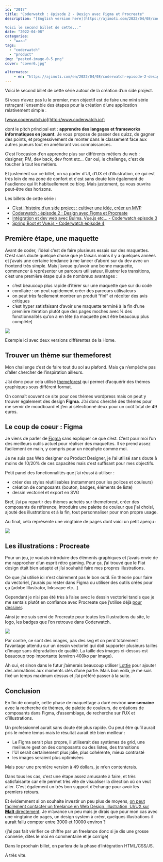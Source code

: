 ```yaml
---
id: "2017"
title: "Coderwatch : épisode 2 - Design avec Figma et Procreate"
description: "[English version here](https://ajimoti.com/2022/04/08/coderwatch-episode-2-design-with-figma-and-procreate/)

Voici le second billet de cette..."
date: "2022-04-08"
categories: 
  - "waza"
tags: 
  - "coderwatch"
  - "product"
img: "pasted-image-0-5.png"
cover: "cover6.jpg"

alternates:
    - en: "https://ajimoti.com/en/2022/04/08/coderwatch-episode-2-design-with-figma-and-procreate"
---
```


Voici le second billet de cette série autour de la création d’un side project. 

Si vous n’avez pas lu le premier, mon objectif est de faire une mini série retraçant l’ensemble des étapes pour la création d’une application relativement simple :

[www.coderwatch.io](http://www.coderwatch.io/)

dont le pitch principal est : **apprendre des langages et frameworks informatiques en jouant**. Je vous propose de passer des quizz, de gagner des points, et progressivement de monter dans le classement face aux autres joueurs tout en améliorant vos connaissances.

C’est l’occasion d’en apprendre plus sur différents métiers du web : designer, PM, dev back, dev front etc… Car oui, le challenge, c'est de toucher à tout les métiers.

Et justement sur ce billet, on va parler d’UI, d’UX et d’illustration, ce qui est très loin de ma zone de confort et c'est sans doute loin également de l'audience qui lit habituellement ce blog. Mais justement, ça vous ouvrira peut-être des horizons.

Les billets de cette série :

- [](https://ajimoti.com/2022/04/04/cest-lhistoire-dun-side-project/)[C’est l’histoire d’un side project : cultiver une idée, créer un MVP](https://ajimoti.com/2022/04/04/cest-lhistoire-dun-side-project/)
- [](https://ajimoti.com/2022/04/04/cest-lhistoire-dun-side-project/)[Coderwatch : épisode 2 : Design avec Figma et Procreate](https://ajimoti.com/2022/04/08/coderwatch-episode-2-design-avec-figma-et-procreate/)
- [](https://ajimoti.com/2022/04/04/cest-lhistoire-dun-side-project/)[Intégration et dev web avec Bulma, Vue.js etc... - Coderwatch episode 3](https://ajimoti.com/2022/04/14/integration-et-dev-web-avec-bulma-vue-js-etc-coderwatch-episode-3/)
- [](https://ajimoti.com/2022/04/04/cest-lhistoire-dun-side-project/)[Spring Boot et Vue.js - Coderwatch episode 4](https://ajimoti.com/2022/05/04/spring-boot-et-vue-js-coderwatch-episode-4/)

## Première étape, une maquette

Avant de coder, l’idéal c’est de faire plusieurs essais sur des maquettes. C’est sans doute quelque chose que je faisais moins il y a quelques années et j’avais une certaine tendance à me lancer d’abord sur du dev avec un frontend très simple. Mais j’avoue qu’avoir une bonne maquette, commencer à représenter un parcours utilisateur, illustrer les transitions, c’est une première étape qui a de nombreux avantages :

- c’est beaucoup plus rapide d’itérer sur une maquette que sur du code
- corollaire : on peut rapidement créer des parcours utilisateurs
- on peut très facilement montrer un produit “fini” et récolter des avis critiques
- c’est hyper satisfaisant d’avoir une maquette terminé à la fin d’une première itération plutôt que des pages moches avec ¼ des fonctionnalités qu’on a en tête (la maquette peut être beaucoup plus complète)

[![](/images/pasted-image-0-5.png)](https://ajimoti.com/wp-content/uploads/2022/04/pasted-image-0-5.png)

Exemple ici avec deux versions différentes de la Home.

## Trouver un thème sur themeforest

Mon challenge c’est de faire tout du sol au plafond. Mais ça n’empêche pas d’aller chercher de l’inspiration ailleurs. 

J’ai donc pour cela utilisé [themeforest](https://themeforest.net/) qui permet d’acquérir des thèmes graphiques sous différent format.

On connaît souvent ce site pour ces thèmes wordpress mais on peut y trouver également des design **Figma**. J’ai donc cherché des thèmes pour me servir de moodboard et j’en ai sélectionné deux pour un coût total de 49 euros. 

## Le coup de coeur : Figma

Je viens de parler de [Figma](https://www.figma.com/) sans expliquer ce que c’est. C’est pour moi l’un des meilleurs outils actuel pour réaliser des maquettes. Il se prend assez facilement en main, y compris pour un néophyte comme moi. 

Je ne suis pas Web designer ou Product Designer, je l’ai utilisé sans doute à moins de 10/20% de ces capacités mais c’est suffisant pour mes objectifs. 

Petit panel des fonctionnalités que j’ai réussi à utiliser :

- créer des styles réutilisables (notamment pour les polices et couleurs)
- création de composants (bouton, badges, éléments de liste)
- dessin vectoriel et export en SVG

Bref, j’ai pu repartir des thèmes achetés sur themeforest, créer des composants de référence, introduire une palette de couleur que j'ai choisi, ajouté des illustrations et à la fin, tout personnaliser pour mon propre usage.

Au final, cela représente une vingtaine de pages dont voici un petit aperçu : 

[![](/images/pasted-image-0-10-1024x572.png)](https://ajimoti.com/wp-content/uploads/2022/05/pasted-image-0-10.png)

## Les illustrations : Procreate

Pour un jeu, je voulais introduire des éléments graphiques et j’avais envie de me rapprocher d’un esprit rétro gaming. Pour ça, j’ai trouvé que le Flat design était bien adapté et j’ai souhaité faire mes propres illustrations. 

Ce que j’ai utilisé ici n’est clairement pas le bon outil. En théorie pour faire du vectoriel, j’aurais pu rester dans Figma ou utiliser des outils créés pour ça (adobe Illustrator, Inkscape etc…). 

Cependant je n’ai pas été très à l’aise avec le dessin vectoriel tandis que je me sentais plutôt en confiance avec Procreate que j’utilise déjà [pour dessiner](https://www.instagram.com/corwinhakanai/). 

Ainsi je me suis servi de Procreate pour toutes les illustrations du site, le logo, les badges que l’on retrouve dans Coderwatch. 

[![](/images/pasted-image-0-11-1024x583.png)](https://ajimoti.com/wp-content/uploads/2022/05/pasted-image-0-11.png)

Par contre, ce sont des images, pas des svg et on perd totalement l’avantage attendu sur un dessin vectoriel qui doit supporter plusieurs tailles d’image sans dégradation de qualité. La taille des images ci-dessus est beaucoup trop importante (environ 400ko par image). 

Ah oui, et sinon dans le futur j’aimerais beaucoup utiliser [Lottie](https://lottiefiles.com/) pour ajouter des animations aux moments clés d’une partie. Mais bon voilà, je me suis fixé un temps maximum dessus et j’ai préféré passer à la suite.

## Conclusion

En fin de compte, cette phase de maquettage a duré environ **une semaine** avec la recherche de thèmes, de palette de couleurs, de créations de composants dans Figma, d’assemblage, de recherche sur l’UX et d’illustrations.

Un professionnel aurait sans doute été plus rapide. Ou peut être qu’il aurait pris le même temps mais le résultat aurait été bien meilleur :

- Le Figma serait plus propre, il utiliserait des systèmes de grid, une meilleure gestion des composants ou des listes, des transitions
- l’UI serait certainement plus jolie, plus cohérente, mieux contrasté
- les images seraient plus optimisées

Mais pour une première version à 49 dollars, je m’en contenterais. 

Dans tous les cas, c’est une étape assez amusante à faire, et très satisfaisante car elle permet très vite de visualiser la direction où on veut aller. C’est également un très bon support d’échange pour avoir les premiers retours.

Et évidemment si on souhaite investir un peu plus de moyens, [on peut facilement contacter un freelance en Web Design, illustration, UI/UX sur **Malt** directement](https://www.malt.fr/s?q=webdesign&location=En+t%C3%A9l%C3%A9travail+%28France%29&remoteAllowed=true&as=t). Je m’avance un peu mais je dirais que pour mon cas avec une vingtaine de pages, un design system à créer, quelques illustrations il aurait fallu compter entre 3000 et 10000 environ ?

(j’ai pas fait vérifier ce chiffre par un freelance donc si je dis une grosse connerie, dites le moi en commentaire et je corrige)

Dans le prochain billet, on parlera de la phase d’intégration HTML/CSS/JS.

A très vite.
